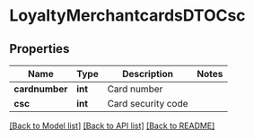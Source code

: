 # LoyaltyMerchantcardsDTOCsc

## Properties
Name | Type | Description | Notes
------------ | ------------- | ------------- | -------------
**cardnumber** | **int** | Card number | 
**csc** | **int** | Card security code | 

[[Back to Model list]](../README.md#documentation-for-models) [[Back to API list]](../README.md#documentation-for-api-endpoints) [[Back to README]](../../README.md)


